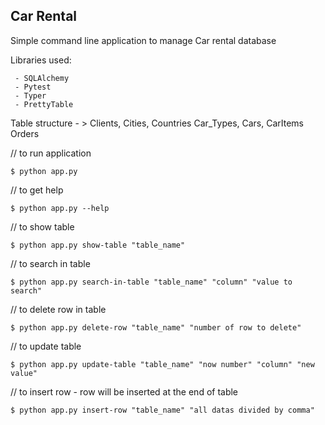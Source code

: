 ## Car Rental

Simple command line application 
to manage Car rental database

Libraries used:

     - SQLAlchemy
     - Pytest
     - Typer
     - PrettyTable
     
Table structure - > Clients, Cities, Countries
                    Car_Types, Cars, CarItems
                    Orders                 
     
// to run application

    $ python app.py
    
// to get help

    $ python app.py --help
    
    
// to show table

    $ python app.py show-table "table_name"
    
// to search in table

    $ python app.py search-in-table "table_name" "column" "value to search"
    
// to delete row in table

    $ python app.py delete-row "table_name" "number of row to delete"

// to update table

    $ python app.py update-table "table_name" "now number" "column" "new value"
    
// to insert row - row will be inserted at the end of table

    $ python app.py insert-row "table_name" "all datas divided by comma" 